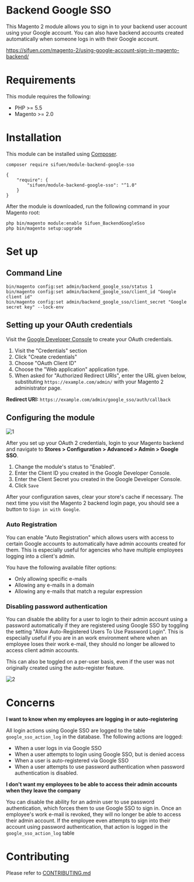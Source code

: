 # Backend Google SSO

This Magento 2 module allows you to sign in to your backend user account using your Google account. You can also have backend accounts created automatically when someone logs in with their Google account.

https://sifuen.com/magento-2/using-google-account-sign-in-magento-backend/

# Requirements

This module requires the following:

* PHP >= 5.5
* Magento >= 2.0

# Installation

This module can be installed using [Composer](https://getcomposer.org/).

```
composer require sifuen/module-backend-google-sso
```

```
{
    "require": {
        "sifuen/module-backend-google-sso": "^1.0"
    }
}
```

After the module is downloaded, run the following command in your Magento root:

```
php bin/magento module:enable Sifuen_BackendGoogleSso
php bin/magento setup:upgrade
```

# Set up

## Command Line
```
bin/magento config:set admin/backend_google_sso/status 1
bin/magento config:set admin/backend_google_sso/client_id "Google client id"
bin/magento config:set admin/backend_google_sso/client_secret "Google secret key" --lock-env
```

## Setting up your OAuth credentials

Visit the [Google Developer Console](https://console.developers.google.com/) to create your OAuth credentials.

1. Visit the "Credentials" section
2. Click "Create credentials"
3. Choose "OAuth Client ID"
4. Choose the "Web application" application type.
5. When asked for "Authorized Redirect URIs", enter the URL given below, substituting `https://example.com/admin/` with your 
Magento 2 administrator page.

**Redirect URI:** `https://example.com/admin/google_sso/auth/callback`

## Configuring the module

![1](https://i.imgur.com/26ird7f.png)

After you set up your OAuth 2 credentials, login to your Magento backend and navigate to **Stores > Configuration > Advanced > Admin > Google SSO**.

1. Change the module's status to "Enabled".
2. Enter the Client ID you created in the Google Developer Console.
3. Enter the Client Secret you created in the Google Developer Console.
4. Click `Save`

After your configuration saves, clear your store's cache if necessary. The next time you visit the Magento 2 backend login page, you should see a button to `Sign in with Google`.

### Auto Registration

You can enable "Auto Registration" which allows users with access to certain Google accounts to automatically have admin accounts created for them. This is especially useful for agencies who have multiple employees logging into a client's admin. 

You have the following available filter options:

* Only allowing specific e-mails
* Allowing any e-mails in a domain
* Allowing any e-mails that match a regular expression


### Disabling password authentication

You can disable the ability for a user to login to their admin account using a password automatically if they are registered using Google SSO by toggling the setting "Allow Auto-Registered Users To Use Password Login".
This is especially useful if you are in an work environment where when an employee loses their work e-mail, they should no longer be allowed to access client admin accounts.

This can also be toggled on a per-user basis, even if the user was not originally created using the auto-register feature.

![2](https://i.imgur.com/6fr3ZcW.png)


# Concerns

**I want to know when my employees are logging in or auto-registering**

All login actions using Google SSO are logged to the table `google_sso_action_log` in the database. The following actions are logged:

* When a user logs in via Google SSO
* When a user attempts to login using Google SSO, but is denied access
* When a user is auto-registered via Google SSO
* When a user attempts to use password authentication when password authentication is disabled.

**I don't want my employees to be able to access their admin accounts when they leave the company**

You can disable the ability for an admin user to use password authentication, which forces them to use Google SSO to sign in.
Once an employee's work e-mail is revoked, they will no longer be able to access their admin account. If the employee even attempts
to sign into their account using password authentication, that action is logged in the `google_sso_action_log` table


# Contributing

Please refer to [CONTRIBUTING.md](CONTRIBUTING.md)